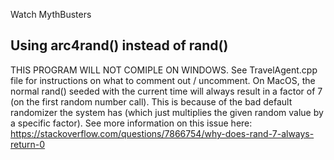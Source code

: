 Watch MythBusters

## Using arc4rand() instead of rand()
THIS PROGRAM WILL NOT COMIPLE ON WINDOWS. See TravelAgent.cpp file for instructions on what to comment out / uncomment.
On MacOS, the normal rand() seeded with the current time will always result in a factor of 7 (on the first random number call). This is because of the bad default randomizer the system has (which just multiplies the given random value by a specific factor). 
See more information on this issue here: https://stackoverflow.com/questions/7866754/why-does-rand-7-always-return-0


